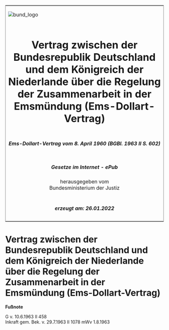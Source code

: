 <span id="DECKBLATT.html"></span>

<table border="0" frame="border" width="100%">

<tr valign="top">

<td align="left">

![bund\_logo](BfJ_2021_Web_de_de.gif)

</td>

<td align="right">

 

</td>

</tr>

<tr align="center" valign="middle">

<td colspan="2">

# Vertrag zwischen der Bundesrepublik Deutschland und dem Königreich der Niederlande über die Regelung der Zusammenarbeit in der Emsmündung (Ems-Dollart-Vertrag)

</td>

</tr>

<tr align="center" valign="middle">

<td colspan="2">

##### Ems-Dollart-Vertrag vom 8. April 1960 (BGBl. 1963 II S. 602)

</td>

</tr>

<tr align="center" valign="middle">

<td colspan="2">

  
  

##### Gesetze im Internet - ePub  
  
herausgegeben vom  
Bundesministerium der Justiz

</td>

</tr>

<tr align="center" valign="bottom">

<td colspan="2">

  
  

##### erzeugt am: 26.01.2022

</td>

</tr>

</table>

<span id="BJNR206020963.html"></span>

# Vertrag zwischen der Bundesrepublik Deutschland und dem Königreich der Niederlande über die Regelung der Zusammenarbeit in der Emsmündung (Ems-Dollart-Vertrag)

<div>

  
**Fußnote**

<div class="jnhtml">

<div>

<div class="jurAbsatz">

G v. 10.6.1963 II 458  
Inkraft gem. Bek. v. 29.7.1963 II 1078 mWv 1.8.1963

</div>

</div>

</div>

</div>
